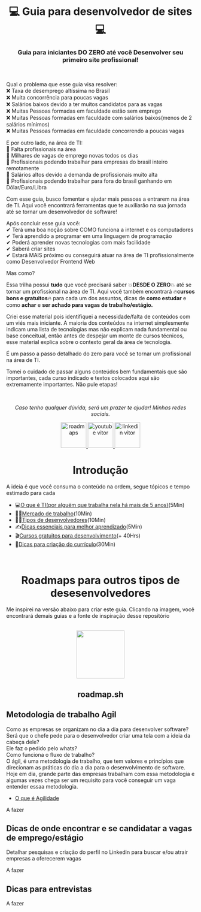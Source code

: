 <h1 align="center">💻 Guia para desenvolvedor de sites 💻</h1> 
<h3 align="center">Guia para iniciantes DO ZERO até você Desenvolver seu primeiro site profissional! </h3><br />

Qual o problema que esse guia visa resolver:
<br /> ❌ Taxa de desemprego altíssima no Brasil
<br /> ❌ Muita concorrência para poucas vagas
<br /> ❌ Salários baixos devido a ter muitos candidatos para as vagas
<br /> ❌ Muitas Pessoas formadas em faculdade estão sem emprego
<br /> ❌ Muitas Pessoas formadas em faculdade com salários baixos(menos de 2 salários mínimos)
<br /> ❌ Muitas Pessoas formadas em faculdade concorrendo a poucas vagas

E por outro lado, na área de TI:
<br /> 📣 Falta profissionais na área 
<br /> 📣 Milhares de vagas de emprego novas todos os dias
<br /> 📣 Profissionais podendo trabalhar para empresas do brasil inteiro remotamente
<br /> 📣 Salários altos devido a demanda de profissionais muito alta
<br /> 📣 Profissionais podendo trabalhar para fora do brasil ganhando em Dólar/Euro/Libra

Com esse guia, busco fomentar e ajudar mais pessoas a entrarem na área de TI. Aqui você encontrará ferramentas que te auxiliarão na sua jornada 
até se tornar um desenvolvedor de software! <br />

Após concluir esse guia você:
<br />  ✔ Terá uma boa noção sobre COMO funciona a internet e os computadores
<br />  ✔ Terá aprendido a programar em uma linguagem de programação
<br />  ✔ Poderá aprender novas tecnologias com mais facilidade
<br />  ✔ Saberá criar sites
<br />  ✔ Estará MAIS próximo ou conseguirá atuar na área de TI profissionalmente como Desenvolvedor Frontend Web  

Mas como? <br />

Essa trilha possui **tudo** que você precisará saber 💥**DESDE O ZERO**💥 até se tornar um profissional na área de TI. Aqui você também encontrará 🔥**cursos bons e gratuitos**🔥 para cada um dos assuntos, dicas de **como estudar** e como **achar** e **ser achado para vagas de trabalho/estágio.** <br />

Criei esse material pois identifiquei a necessidade/falta de conteúdos com um viés mais iniciante.
A maioria dos conteúdos na internet simplesmente indicam uma lista de tecnologias mas não explicam nada fundamental ou base conceitual, então antes de despejar um monte de cursos técnicos, esse material explica sobre o contexto geral da área de tecnologia. <br />

É um passo a passo detalhado do zero para você se tornar um profissional na área de TI.

Tomei o cuidado de passar alguns conteúdos bem fundamentais que são importantes, cada curso indicado e textos
 colocados aqui são extremamente importantes. Não pule etapas!

<br />
<p align="center"><i>Caso tenho qualquer dúvida, será um prazer te ajudar! Minhas redes sociais.</i><p>

<p align="center">
     <a href="https://instagram.com/vitorfariaz">
    	 <img src="https://upload.wikimedia.org/wikipedia/commons/thumb/a/a5/Instagram_icon.png/2048px-Instagram_icon.png" height="68" alt="roadmaps" />
    </a>
     <a href="https://www.youtube.com/channel/UCt0raH0P0UX-rEuiJZkkOvA/videos">
    	 <img src="https://icones.pro/wp-content/uploads/2021/02/youtube-logo-icone.png" height="68" alt="youtube vitor" />
    </a>
      <a href="https://www.linkedin.com/in/vitor-farias-a60760121/">
    	 <img src="https://www.gov.br/agricultura/pt-br/centrais-de-conteudo/imagens/linkedin.png" height="68" alt="linkedin vitor" />
    </a>
</p>
     

<h1 align="center">Introdução</h1>
  
A ideia é que você consuma o conteúdo na ordem, segue tópicos e tempo estimado para cada
 - 💻[O que é TI(por alguém que trabalha nela há mais de 5 anos)](o-que-e-ti.md)(5Min)
 - 👷‍♂️[Mercado de trabalho](mercado-de-trabalho.md)(10Min)
 - 👨‍💻[Tipos de desenvolvedores](tipos-de-desenvolvedores.md)(10Min)
 - ✍[Dicas essenciais para melhor aprendizado](melhor-aprendizado.md)(5Min)
 - 🎬[Cursos gratuitos para desenvolvimento](cursos-desenvolvimento-web.md)(+ 40Hrs)
 - 📝[Dicas para criação do currículo](dicas-criacao-curriculo.md)(30Min)
 
<br />

<h1 align="center">Roadmaps para outros tipos de desesenvolvedores</h1>
Me inspirei na versão abaixo para criar este guia. Clicando na imagem, você encontrará demais guias e a fonte de inspiração desse repositório
<br /><br />
<p align="center">
   <a href="https://roadmap.sh/roadmaps">
     <img src="https://raw.githubusercontent.com/vitorfariaz/developer-roadmap/1b9d74525aae3c4e95daedbbdbea3945a15964b9/public/logo.svg" height="128">
   </a>
    <h2 align="center">roadmap.sh</h2>
</p>
  
  
## Metodologia de trabalho Agil
Como as empresas se organizam no dia a dia para desenvolver software? Será que o chefe pede para o desenvolvedor criar uma tela com a ideia da cabeça dele? <br /> 
Ele faz o pedido pelo whats? <br />
Como funciona o fluxo de trabalho? <br />
O ágil, é uma metodologia de trabalho, que tem valores e princípios que direcionam as práticas do dia a dia para o desenvolvimento de software. <br />
Hoje em dia, grande parte das empresas trabalham com essa metodologia e algumas vezes chega ser um requisito para você conseguir um vaga entender essaa metodologia. <br />

 - [O que é Agilidade](https://www.linkedin.com/video/event/urn:li:ugcPost:6914525357228331009/)

A fazer 

## Dicas de onde encontrar e se candidatar a vagas de emprego/estágio

Detalhar pesquisas e criação do perfil no Linkedin para buscar e/ou atrair empresas a oferecerem vagas

A fazer 

## Dicas para entrevistas 

A fazer 
